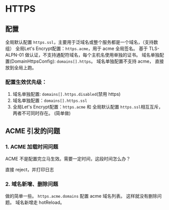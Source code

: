 # HTTPS

## 配置

全局默认配置 `https.ssl`，主要用于泛域名或整个服务都是一个域名，（支持数组）
全局Let's Encrypt配置：`https.acme`，用于 acme 全局签名。 基于 TLS-ALPN-01 做认证，不支持通配符域名，每个主机名使用单独的证书。
域名单独配置(DomainHttpsConfig): `domains[].https`。 域名单独配置不支持 acme， 直接放到全局上跑。

### 配置生效优先级：

1. 域名单独配置: `domains[].https.disabled`(禁用 https)
2. 域名单独配置：`domains[].https.ssl`
3. 全局Let's Encrypt配置：`https.acme` 和 全局默认配置 `https.ssl`相互互斥，两者不可同时存在。 (简单做)

## ACME 引发的问题

### 1. ACME 加载时间问题

ACME 不是配置完立马生效。需要一定时间，这段时间怎么办？

直接 reject，并打印日志

### 2. 域名新增、删除问题

做的简单一些。 `https.acme.domains` 配置 acme 域名列表。 这样就没有删除问题。
域名新增走 hotReload。